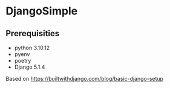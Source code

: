 # DjangoSimple

## Prerequisities
- python 3.10.12
- pyenv
- poetry
- Django 5.1.4

Based on https://builtwithdjango.com/blog/basic-django-setup